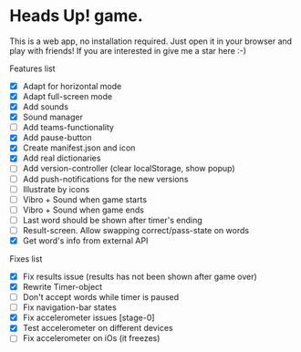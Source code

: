 # Heads Up! game.
This is a web app, no installation required. Just open it in your browser and play with friends!
If you are interested in give me a star here :-)

Features list
- [x] Adapt for horizontal mode
- [x] Adapt full-screen mode
- [x] Add sounds
- [x] Sound manager
- [ ] Add teams-functionality
- [x] Add pause-button
- [x] Create manifest.json and icon
- [x] Add real dictionaries
- [ ] Add version-controller (clear localStorage, show popup)
- [ ] Add push-notifications for the new versions
- [ ] Illustrate by icons
- [ ] Vibro + Sound when game starts
- [ ] Vibro + Sound when game ends
- [ ] Last word should be shown after timer's ending
- [ ] Result-screen. Allow swapping correct/pass-state on words
- [x] Get word's info from external API

Fixes list
- [x] Fix results issue (results has not been shown after game over)
- [x] Rewrite Timer-object
- [ ] Don't accept words while timer is paused
- [ ] Fix navigation-bar states
- [x] Fix accelerometer issues [stage-0]
- [x] Test accelerometer on different devices
- [ ] Fix accelerometer on iOs (it freezes)
